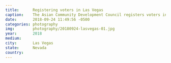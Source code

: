 ```yaml
---
title:  	Registering voters in Las Vegas
caption:	The Asian Community Development Council registers voters in Las Vegas
date:   	2018-09-24 11:49:56 -0500
categories: photography
img:		photography/20180924-lasvegas-01.jpg
year:		2018
medium:
city:		Las Vegas
state:		Nevada
country:
---
```

